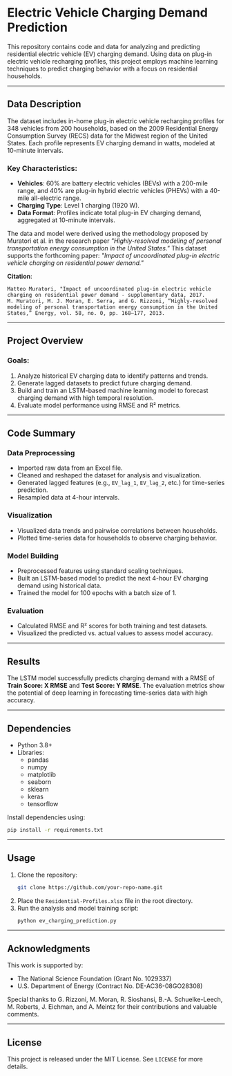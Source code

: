 
# Electric Vehicle Charging Demand Prediction

This repository contains code and data for analyzing and predicting residential electric vehicle (EV) charging demand. Using data on plug-in electric vehicle recharging profiles, this project employs machine learning techniques to predict charging behavior with a focus on residential households.

---

## Data Description

The dataset includes in-home plug-in electric vehicle recharging profiles for 348 vehicles from 200 households, based on the 2009 Residential Energy Consumption Survey (RECS) data for the Midwest region of the United States. Each profile represents EV charging demand in watts, modeled at 10-minute intervals. 

### Key Characteristics:
- **Vehicles**: 60% are battery electric vehicles (BEVs) with a 200-mile range, and 40% are plug-in hybrid electric vehicles (PHEVs) with a 40-mile all-electric range.
- **Charging Type**: Level 1 charging (1920 W).
- **Data Format**: Profiles indicate total plug-in EV charging demand, aggregated at 10-minute intervals.

The data and model were derived using the methodology proposed by Muratori et al. in the research paper _"Highly-resolved modeling of personal transportation energy consumption in the United States."_ This dataset supports the forthcoming paper: _"Impact of uncoordinated plug-in electric vehicle charging on residential power demand."_ 

**Citation**:
```
Matteo Muratori, "Impact of uncoordinated plug-in electric vehicle charging on residential power demand - supplementary data, 2017. 
M. Muratori, M. J. Moran, E. Serra, and G. Rizzoni, “Highly-resolved modeling of personal transportation energy consumption in the United States,” Energy, vol. 58, no. 0, pp. 168–177, 2013.
```

---

## Project Overview

### Goals:
1. Analyze historical EV charging data to identify patterns and trends.
2. Generate lagged datasets to predict future charging demand.
3. Build and train an LSTM-based machine learning model to forecast charging demand with high temporal resolution.
4. Evaluate model performance using RMSE and R² metrics.

---

## Code Summary

### Data Preprocessing
- Imported raw data from an Excel file.
- Cleaned and reshaped the dataset for analysis and visualization.
- Generated lagged features (e.g., `EV_lag_1`, `EV_lag_2`, etc.) for time-series prediction.
- Resampled data at 4-hour intervals.

### Visualization
- Visualized data trends and pairwise correlations between households.
- Plotted time-series data for households to observe charging behavior.

### Model Building
- Preprocessed features using standard scaling techniques.
- Built an LSTM-based model to predict the next 4-hour EV charging demand using historical data.
- Trained the model for 100 epochs with a batch size of 1.

### Evaluation
- Calculated RMSE and R² scores for both training and test datasets.
- Visualized the predicted vs. actual values to assess model accuracy.

---

## Results

The LSTM model successfully predicts charging demand with a RMSE of **Train Score: X RMSE** and **Test Score: Y RMSE**. The evaluation metrics show the potential of deep learning in forecasting time-series data with high accuracy.

---

## Dependencies

- Python 3.8+
- Libraries:
  - pandas
  - numpy
  - matplotlib
  - seaborn
  - sklearn
  - keras
  - tensorflow

Install dependencies using:
```bash
pip install -r requirements.txt
```

---

## Usage

1. Clone the repository:
   ```bash
   git clone https://github.com/your-repo-name.git
   ```
2. Place the `Residential-Profiles.xlsx` file in the root directory.
3. Run the analysis and model training script:
   ```bash
   python ev_charging_prediction.py
   ```

---

## Acknowledgments

This work is supported by:
- The National Science Foundation (Grant No. 1029337)
- U.S. Department of Energy (Contract No. DE-AC36-08GO28308)

Special thanks to G. Rizzoni, M. Moran, R. Sioshansi, B.-A. Schuelke-Leech, M. Roberts, J. Eichman, and A. Meintz for their contributions and valuable comments.

---

## License

This project is released under the MIT License. See `LICENSE` for more details.

